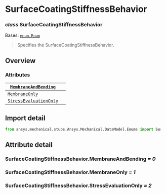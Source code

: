 # SurfaceCoatingStiffnessBehavior

### *class* SurfaceCoatingStiffnessBehavior

Bases: [`enum.Enum`](https://docs.python.org/3/library/enum.html#enum.Enum)

> Specifies the SurfaceCoatingStiffnessBehavior.

> <!-- !! processed by numpydoc !! -->

## Overview

### Attributes

| [`MembraneAndBending`](#SurfaceCoatingStiffnessBehavior.MembraneAndBending)     |    |
|---------------------------------------------------------------------------------|----|
| [`MembraneOnly`](#SurfaceCoatingStiffnessBehavior.MembraneOnly)                 |    |
| [`StressEvaluationOnly`](#SurfaceCoatingStiffnessBehavior.StressEvaluationOnly) |    |

## Import detail

```python
from ansys.mechanical.stubs.Ansys.Mechanical.DataModel.Enums import SurfaceCoatingStiffnessBehavior
```

## Attribute detail

### SurfaceCoatingStiffnessBehavior.MembraneAndBending *= 0*

### SurfaceCoatingStiffnessBehavior.MembraneOnly *= 1*

### SurfaceCoatingStiffnessBehavior.StressEvaluationOnly *= 2*
